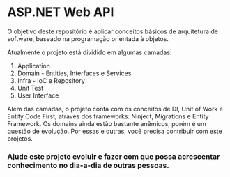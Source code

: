 # ASP.NET Web API

O objetivo deste repositório é aplicar conceitos básicos de arquitetura de software, baseado na programação orientada à objetos.

Atualmente o projeto está dividido em algumas camadas:

1. Application
2. Domain - Entities, Interfaces e Services
3. Infra - IoC e Repository
4. Unit Test
5. User Interface

Além das camadas, o projeto conta com os conceitos de DI, Unit of Work e Entity Code First, através dos frameworks: Ninject, Migrations e Entity Framework.
Os domains ainda estão bastante anêmicos, porém é um questão de evolução. Por essas e outras, você precisa contribuir com este projetos.

### Ajude este projeto evoluir e fazer com que possa acrescentar conhecimento no dia-a-dia de outras pessoas.
